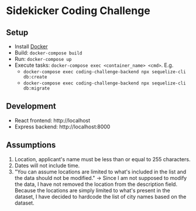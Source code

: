 # Sidekicker Coding Challenge

## Setup
* Install [Docker](https://docs.docker.com/get-started/)
* Build: `docker-compose build`
* Run: `docker-compose up`
* Execute tasks: `docker-compose exec <container_name> <cmd>`. E.g.
  * `docker-compose exec coding-challenge-backend npx sequelize-cli db:create`
  * `docker-compose exec coding-challenge-backend npx sequelize-cli db:migrate`

## Development
* React frontend: http://localhost
* Express backend: http://localhost:8000

## Assumptions

1. Location, applicant's name must be less than or equal to 255 characters.
2. Dates will not include time.
3. "You can assume locations are limited to what's included in the list and the data should not be modified." -> Since I am not supposed to modify the data, I have not removed the location from the description field. Because the locations are simply limited to what's present in the dataset, I have decided to hardcode the list of city names based on the dataset.
